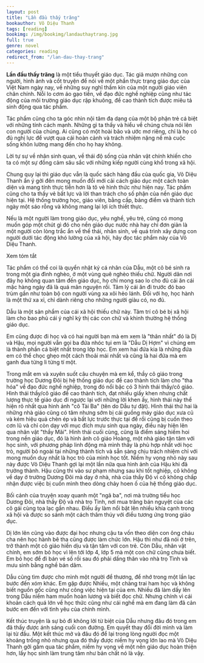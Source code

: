 ```yaml
---
layout: post
title: "Lần đầu thấy trăng"
bookauthor: Võ Diệu Thanh
tags: [reading]
bookimg: /img/bookimg/landauthaytrang.jpg
full: true
genre: novel
categories: reading
redirect_from: "/lan-dau-thay-trang"
---
```


**Lần đầu thấy trăng** là một tiểu thuyết giáo dục. Tác giả mượn những con người, hình ảnh và cốt truyện để nói về một phần thực trạng giáo dục của Việt Nam ngày nay, về những suy nghĩ thầm kín của một người giáo viên chân chính. Nỗi lo cơm áo gạo tiền, về đạo đức nghề nghiệp cũng như tác động của môi trường giáo dục rập khuông, đề cao thành tích được miêu tả sinh động qua tác phẩm.

Tác phẩm cũng cho ta góc nhìn nội tâm đa dạng của một bộ phận trẻ cá biệt với những tính cách mạnh. Những gì ta thấy và hiểu về chúng chưa nói lên con người của chúng. Ai cũng có một hoài bão và ước mơ riêng, chỉ là họ có đủ nghị lực để vượt qua cái hoàn cảnh và trách nhiệm nặng nề mà cuộc sống khôn lường mang đến cho họ hay không.

Lời tự sự về nhân sinh quan, về thái độ sống của nhân vật chính khiến cho ta có một sự đồng cảm sâu sắc với những kiếp người cùng khổ trong xã hội. 

Chung quy lại thì giáo dục vẫn là quốc sách hàng đầu của quốc gia, Võ Diệu Thanh ẩn ý gởi đến mong muốn đổi mới cải cách giáo dục một cách toàn diện và mang tính thực tiễn hơn là tô vẻ hình thức như hiện nay. Tác phẩm cũng cho ta thấy vẻ bất lực và lời than trách cho số phận của nền giáo dục hiện tại. Hệ thống trường học, giáo viên, bằng cấp, bảng điểm và thành tích ngày một sáo rỗng và không mang lại lợi ích thiết thực.

Nếu là một người làm trong giáo dục, yêu nghề, yêu trẻ, cũng có mong muốn góp một chút gì đó cho nền giáo dục nước nhà hay chỉ đơn giản là một người còn lòng trắc ẩn về thế thái, nhân sinh, về quá trình xây dựng con người dưới tác động khó lường của xã hội, hãy đọc tác phẩm này của Võ Diệu Thanh.

<div id="btTomTat" data-toggle="collapse" data-target="#ndTomTat">Xem tóm tắt</div>

<div id="ndTomTat" markdown="1" class="collapse">

Tác phẩm có thể coi là quyển nhật ký cá nhân của Dẫu, một cô bé sinh ra trong một gia đình nghèo, ở một vùng quê nghèo thiếu chữ. Người dân nơi đây họ không quan tâm đến giáo dục, họ chỉ mong sao lo cho đủ cái ăn cái mặc hàng ngày đã là quá mãn nguyện rồi. Tâm lý cái ăn đi trước đó bao trùm gần như toàn bộ con người vùng xa xôi hẻo lánh. Đối với họ, học hành là một thứ xa xỉ, chỉ dành riêng cho những người giàu có, no đủ.

Dẫu là một sản phẩm của cái xã hội thiếu chữ này. Tâm trí cô bé bị xã hội làm cho bao phủ cái ý nghĩ kỳ thị các con chữ và khinh thường hệ thống giáo dục.

Em cũng được đi học và có hai người bạn mà em xem là "thân nhất" đó là Dị và Hậu, mọi người vẫn gọi ba đứa nhóc tụi em là "Dẫu Dị Hợm" vì chúng em là thành phần cá biệt nhất trong lớp học. Em xem hai đứa kia là những đứa em có thể chọc ghẹo một cách thoải mái nhất và cũng là hai đứa mà em ganh đua từng li từng tí một.

Trong mắt em và xuyên suốt câu chuyện mà em kể, thầy cô giáo trong trường học Dương Đôi bị hệ thống giáo dục đề cao thành tích làm cho "tha hóa" về đạo đức nghề nghiệp, trong đó nổi bậc có 3 hình thái thầy/cô giáo. Hình thái thầy/cô giáo đề cao thành tích, đạt nhiều giấy khen nhưng chất lượng thực tế giáo dục đi ngược lại với những lời khen ấy, hình thái này thể hiện rõ nhất qua hình ảnh "cô Tài Ba" (tên do Dẫu tự đặt). Hình thái thứ hai là những nhà giáo cũng có tâm nhưng sớm bị cái guồng máy giáo dục xưa cũ và kém hiệu quả chèn ép và bất lực trước thực tại để rồi cũng bị cuốn theo cơn lũ và chỉ còn dạy với mục đích mưu sinh qua ngày, điều này hiện lên qua nhân vật "thầy Mãi". Hình thái cuối cùng, cũng là điểm sáng hiếm hoi trong nền giáo dục, đó là hình ảnh cô giáo Hoàng, một nhà giáo tận tâm với học sinh, với phương pháp linh động mà mình thấy là phù hợp nhất với học trò, người bỏ ngoài tai những thành tích và sẵn sàng chịu trách nhiệm chỉ với mong muốn duy nhất là học trò của mình học tốt. Niềm hy vọng nhỏ này sau này được Võ Diệu Thanh gợi lại một lần nữa qua hình ảnh của Hậu khi đã trưởng thành. Hậu cũng thi vào sư phạm nhưng sau khi tốt nghiệp, cô không về dạy ở trường Dương Đôi mà dạy ở nhà, nhà của thầy Độ vì cô không chấp nhận được việc bị cuốn mình theo dòng chảy hoen ố của hệ thống giáo dục.

Bối cảnh của truyện xoay quanh một "ngã ba", nơi mà trường tiểu học Dương Đôi, nhà thầy Độ và nhà trọ Tình, nơi mua trăng bán nguyệt của các cô gái cùng tọa lạc gần nhau. Điều ấy làm nổi bật lên nhiều khía cạnh trong xã hội và được so sánh một cách thâm thúy với điều tương ứng trong giáo dục.

Dị lớn lên cũng vào được đại học nhưng cậu ta vốn theo diện con ông cháu cha nên học hành bê tha cũng được làm chức lớn. Hậu thì như đã nói ở trên, trở thành một cô giáo hiền dịu và tận tâm với con trẻ. Còn Dẫu, nhân vật chính, em sớm bỏ học vì lên tới lớp 4, lớp 5 mà một con chữ cũng chưa biết. Em bỏ học để đi bán vé số rồi sau đó phải dấng thân vào nhà trọ Tình và mưu sinh bằng nghề bán dâm.

Dẫu cũng tìm được cho mình một người để thương, để nhớ trong một lần lạc bước đến xóm khác. Em gặp được Nhiều, một chàng trai ham học và không biết nguồn gốc cũng như công việc hiện tại của em. Nhiều đã làm dấy lên trong Dẫu niềm ham muốn hoàn lương và biết đọc chữ. Nhưng chính vì cái khoản cách quá lớn về học thức cũng như cái nghề mà em đang làm đã cản bước em đến với tình yêu của chính mình.

Kết thúc truyện là sự bỏ đi không lời từ biệt của Dẫu nhưng đâu đó trong em đã thấy được ánh sáng cuối con đường. Em quyết thay đổi đời mình và làm lại từ đầu. Một kết thúc mở và đâu đó để lại trong lòng người đọc một khoảng trống nhỏ nhưng qua đó thấy được niềm hy vọng lớn lao mà Võ Diệu Thanh gởi gấm qua tác phẩm, niềm hy vọng về một nền giáo dục hoàn thiện hơn, lấy học sinh làm trung tâm như bản chất nó là vậy.

</div>